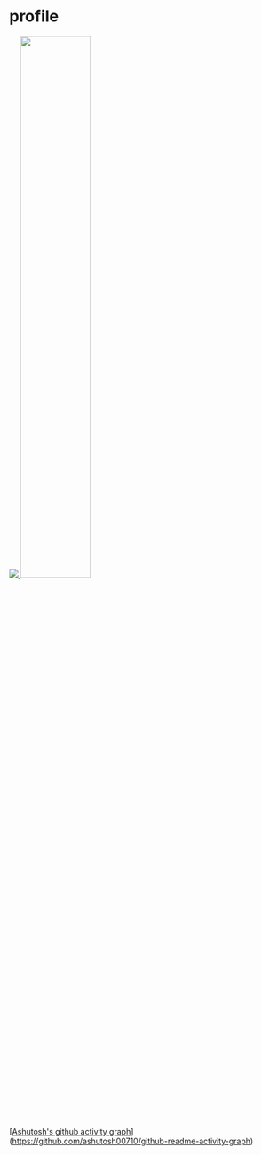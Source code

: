 # profile
<a href="s">
  <img src="https://github-readme-stats.vercel.app/api/top-langs/?username=AI-comic&exclude_repo=AI-comic.github.io&layout=compact&theme=dark" />
</a>
<a href="s">
  <img src="https://github-readme-stats.vercel.app/api?username=AI-comic&theme=tokyonight&show_icons=true" width="50%" />
</a>

[[Ashutosh's github activity graph](https://activity-graph.herokuapp.com/graph?username=AI-comic&theme=nord)](https://github.com/ashutosh00710/github-readme-activity-graph)

